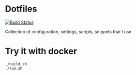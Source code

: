 # Dotfiles #

[![Build Status](https://travis-ci.org/DanielChabrowski/dotfiles.svg?branch=master)](https://travis-ci.org/DanielChabrowski/dotfiles)

Collection of configuration, settings, scripts, snippets that I use

# Try it with docker

```
./build.sh
./run.sh
```
